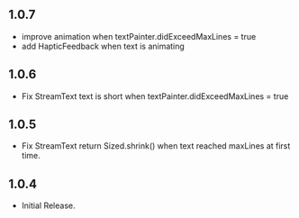 ## 1.0.7

- improve animation when textPainter.didExceedMaxLines = true
- add HapticFeedback when text is animating

## 1.0.6

- Fix StreamText text is short when textPainter.didExceedMaxLines = true

## 1.0.5

- Fix StreamText return Sized.shrink() when text reached maxLines at first time.

## 1.0.4

- Initial Release.